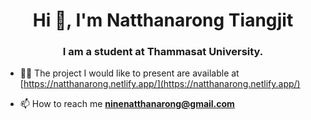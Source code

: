 <h1 align="center">Hi 👋, I'm Natthanarong Tiangjit</h1>
<h3 align="center">I am a student at Thammasat University.</h3>

- 👨‍💻 The project I would like to present are available at [https://natthanarong.netlify.app/](https://natthanarong.netlify.app/)

- 📫 How to reach me **ninenatthanarong@gmail.com**
